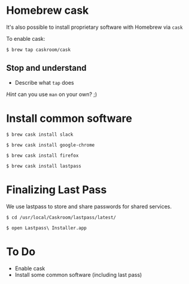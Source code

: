 # Homebrew cask

It's also possible to install proprietary software with Homebrew via `cask`

To enable cask:

`$ brew tap caskroom/cask`

## Stop and understand

* Describe what `tap` does

_Hint_ can you use `man` on your own? ;)

# Install common software

`$ brew cask install slack`

`$ brew cask install google-chrome`

`$ brew cask install firefox`

`$ brew cask install lastpass`

# Finalizing Last Pass

We use lastpass to store and share passwords for shared services.

`$ cd /usr/local/Caskroom/lastpass/latest/`

`$ open Lastpass\ Installer.app`

# To Do

* Enable cask
* Install some common software (including last pass)

